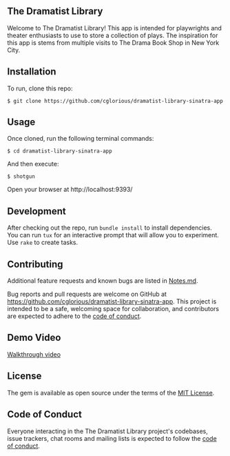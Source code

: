 ## The Dramatist Library

Welcome to The Dramatist Library! This app is intended for playwrights and theater enthusiasts to use to store a collection of plays. The inspiration for this app is stems from multiple visits to The Drama Book Shop in New York City.

## Installation

To run, clone this repo:

  `$ git clone https://github.com/cglorious/dramatist-library-sinatra-app`

## Usage

Once cloned, run the following terminal commands:

  `$ cd dramatist-library-sinatra-app`

And then execute:

  `$ shotgun`

Open your browser at http://localhost:9393/

## Development

After checking out the repo, run `bundle install` to install dependencies. You can run `tux` for an interactive prompt that will allow you to experiment. Use `rake` to create tasks.

## Contributing

Additional feature requests and known bugs are listed in [Notes.md](https://github.com/cglorious/dramatist-library-sinatra-app/blob/main/Notes.md).

Bug reports and pull requests are welcome on GitHub at https://github.com/cglorious/dramatist-library-sinatra-app. This project is intended to be a safe, welcoming space for collaboration, and contributors are expected to adhere to the [code of conduct](https://github.com/cglorious/dramatist-library-sinatra-app/blob/main/CODE_OF_CONDUCT.md).

## Demo Video

[Walkthrough video]()

## License

The gem is available as open source under the terms of the [MIT License](https://opensource.org/licenses/MIT).

## Code of Conduct

Everyone interacting in the The Dramatist Library project's codebases, issue trackers, chat rooms and mailing lists is expected to follow the [code of conduct](https://github.com/cglorious/dramatist-library-sinatra-app/blob/main/CODE_OF_CONDUCT.md).
